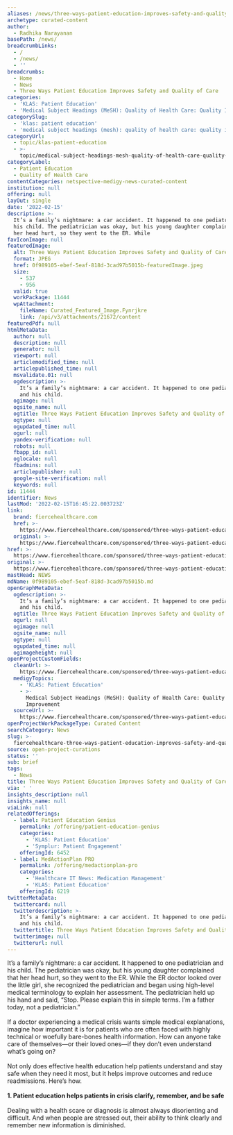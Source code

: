```yaml
---
aliases: /news/three-ways-patient-education-improves-safety-and-quality-of-care
archetype: curated-content
author:
  - Radhika Narayanan
basePath: /news/
breadcrumbLinks:
  - /
  - /news/
  - ''
breadcrumbs:
  - Home
  - News
  - Three Ways Patient Education Improves Safety and Quality of Care
categories:
  - 'KLAS: Patient Education'
  - 'Medical Subject Headings (MeSH): Quality of Health Care: Quality Improvement'
categorySlug:
  - 'klas: patient education'
  - 'medical subject headings (mesh): quality of health care: quality improvement'
categoryUrl:
  - topic/klas-patient-education
  - >-
    topic/medical-subject-headings-mesh-quality-of-health-care-quality-improvement
categoryLabel:
  - Patient Education
  - Quality of Health Care
contentCategories: netspective-medigy-news-curated-content
institution: null
offering: null
layOut: single
date: '2022-02-15'
description: >-
  It’s a family’s nightmare: a car accident. It happened to one pediatrician and
  his child. The pediatrician was okay, but his young daughter complained that
  her head hurt, so they went to the ER. While
favIconImage: null
featuredImage:
  alt: Three Ways Patient Education Improves Safety and Quality of Care
  format: JPEG
  href: 0f989105-ebef-5eaf-818d-3cad97b5015b-featuredImage.jpeg
  size:
    - 537
    - 956
  valid: true
  workPackage: 11444
  wpAttachment:
    fileName: Curated_Featured_Image.Fynrjkre
    link: /api/v3/attachments/21672/content
featuredPdf: null
htmlMetaData:
  author: null
  description: null
  generator: null
  viewport: null
  articlemodified_time: null
  articlepublished_time: null
  msvalidate.01: null
  ogdescription: >-
    It’s a family’s nightmare: a car accident. It happened to one pediatrician
    and his child.
  ogimage: null
  ogsite_name: null
  ogtitle: Three Ways Patient Education Improves Safety and Quality of Care
  ogtype: null
  ogupdated_time: null
  ogurl: null
  yandex-verification: null
  robots: null
  fbapp_id: null
  oglocale: null
  fbadmins: null
  articlepublisher: null
  google-site-verification: null
  keywords: null
id: 11444
identifier: News
lastMod: '2022-02-15T16:45:22.003723Z'
link:
  brand: fiercehealthcare.com
  href: >-
    https://www.fiercehealthcare.com/sponsored/three-ways-patient-education-improves-safety-and-quality-care
  original: >-
    https://www.fiercehealthcare.com/sponsored/three-ways-patient-education-improves-safety-and-quality-care
href: >-
  https://www.fiercehealthcare.com/sponsored/three-ways-patient-education-improves-safety-and-quality-care
original: >-
  https://www.fiercehealthcare.com/sponsored/three-ways-patient-education-improves-safety-and-quality-care
mastHead: NEWS
mdName: 0f989105-ebef-5eaf-818d-3cad97b5015b.md
openGraphMetaData:
  ogdescription: >-
    It’s a family’s nightmare: a car accident. It happened to one pediatrician
    and his child.
  ogtitle: Three Ways Patient Education Improves Safety and Quality of Care
  ogurl: null
  ogimage: null
  ogsite_name: null
  ogtype: null
  ogupdated_time: null
  ogimageheight: null
openProjectCustomFields:
  cleanUrl: >-
    https://www.fiercehealthcare.com/sponsored/three-ways-patient-education-improves-safety-and-quality-care
  medigyTopics:
    - 'KLAS: Patient Education'
    - >-
      Medical Subject Headings (MeSH): Quality of Health Care: Quality
      Improvement
  sourceUrl: >-
    https://www.fiercehealthcare.com/sponsored/three-ways-patient-education-improves-safety-and-quality-care
openProjectWorkPackageType: Curated Content
searchCategory: News
slug: >-
  fiercehealthcare-three-ways-patient-education-improves-safety-and-quality-of-care
source: open-project-curations
status: ''
sub: brief
tags:
  - News
title: Three Ways Patient Education Improves Safety and Quality of Care
via: ' '
insights_description: null
insights_name: null
viaLink: null
relatedOfferings:
  - label: Patient Education Genius
    permalink: /offering/patient-education-genius
    categories:
      - 'KLAS: Patient Education'
      - 'Symplur: Patient Engagement'
    offeringId: 6452
  - label: MedActionPlan PRO
    permalink: /offering/medactionplan-pro
    categories:
      - 'Healthcare IT News: Medication Management'
      - 'KLAS: Patient Education'
    offeringId: 6219
twitterMetaData:
  twittercard: null
  twitterdescription: >-
    It’s a family’s nightmare: a car accident. It happened to one pediatrician
    and his child.
  twittertitle: Three Ways Patient Education Improves Safety and Quality of Care
  twitterimage: null
  twitterurl: null
---
```

<p>It’s a family’s nightmare: a car accident. It happened to one pediatrician and his child. The pediatrician was okay, but his young daughter complained that her head hurt, so they went to the ER. While the ER doctor looked over the little girl, she recognized the pediatrician and began using high-level medical terminology to explain her assessment. The pediatrician held up his&nbsp;hand and said, “Stop. Please explain this in simple terms. I’m a father today, not a pediatrician.”<br><br>If a doctor experiencing a medical crisis wants simple medical explanations, imagine how important it is for patients who are often faced with highly technical or woefully bare-bones health information. How can anyone take care of themselves—or their loved ones—if they don’t even understand what’s going on?<br><br>Not only does effective health education help patients understand and stay safe when they need it most, but it helps improve outcomes and reduce readmissions. Here’s how.<br><br><strong>1. Patient education helps patients in crisis clarify, remember, and be safe</strong><br><br>Dealing with a health scare or diagnosis is almost always disorienting and difficult. And when people are stressed out, their ability to think clearly and remember new information is diminished.</p>